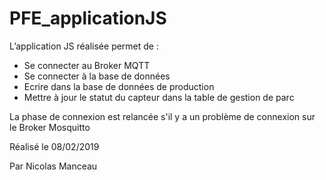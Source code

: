 # PFE_applicationJS

L’application JS réalisée permet de :
  - Se connecter au Broker MQTT
  - Se connecter à la base de données
  - Ecrire dans la base de données de production
  - Mettre à jour le statut du capteur dans la table de gestion de parc
  
La phase de connexion est relancée s'il y a un problème de connexion sur le Broker Mosquitto

Réalisé le 08/02/2019

Par Nicolas Manceau

